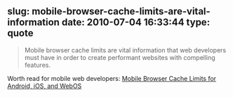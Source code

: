 slug: mobile-browser-cache-limits-are-vital-information
date: 2010-07-04 16:33:44
type: quote
---

> Mobile browser cache limits are vital information that web developers must have in order to create performant websites with compelling features.

Worth read for mobile web developers: [Mobile Browser Cache Limits for Android, iOS, and WebOS](http://www.yuiblog.com/blog/2010/06/28/mobile-browser-cache-limits/)
